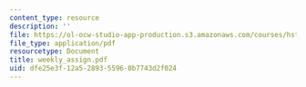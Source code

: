 ```yaml
---
content_type: resource
description: ''
file: https://ol-ocw-studio-app-production.s3.amazonaws.com/courses/hst-750-modeling-issues-in-speech-and-hearing-spring-2006/dfe25e3f12a5289355960b7743d2f024_weekly_assign.pdf
file_type: application/pdf
resourcetype: Document
title: weekly_assign.pdf
uid: dfe25e3f-12a5-2893-5596-0b7743d2f024
---
```

